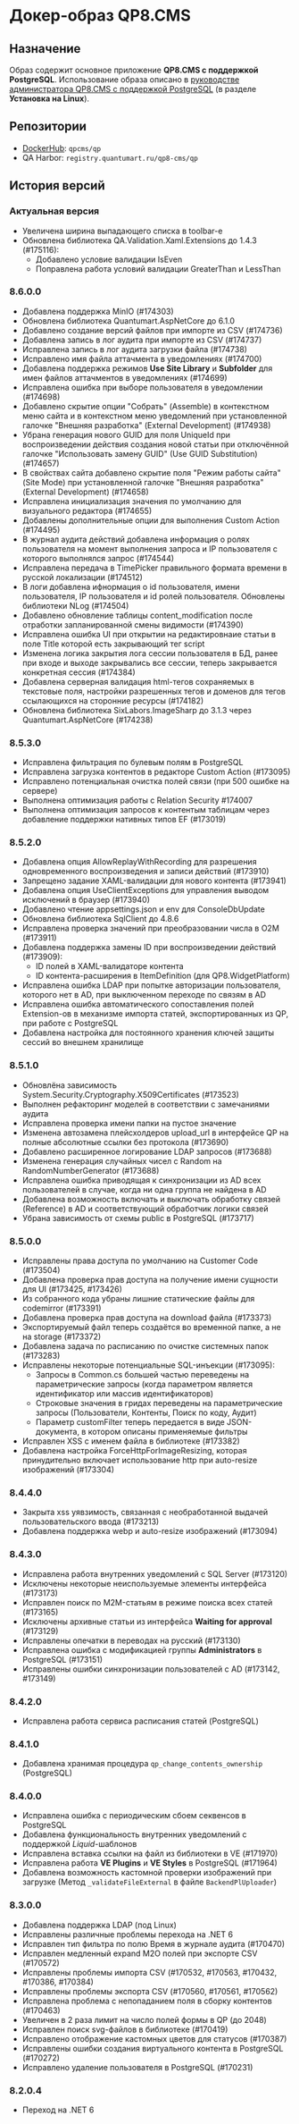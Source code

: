 # Докер-образ QP8.CMS

## Назначение

Образ содержит основное приложение **QP8.CMS c поддержкой PostgreSQL**. Использование образа описано в [руководстве администратора QP8.CMS c поддержкой PostgreSQL](https://storage.qp.qsupport.ru/qa_official_site/images/downloads/qp8-pg-admin-man.pdf) (в разделе **Установка на Linux**).

## Репозитории

* [DockerHub](https://hub.docker.com/r/qpcms/qp/tags): `qpcms/qp`
* QA Harbor: `registry.quantumart.ru/qp8-cms/qp`

## История версий

### Актуальная версия

* Увеличена ширина выпадающего списка в toolbar-е
* Обновлена библиотека QA.Validation.Xaml.Extensions до 1.4.3  (#175116):
  * Добавлено условие валидации IsEven 
  * Поправлена работа условий валидации GreaterThan и LessThan

### 8.6.0.0

* Добавлена поддержка MinIO (#174303)
* Обновлена библиотека Quantumart.AspNetCore до 6.1.0
* Добавлено создание версий файлов при импорте из CSV (#174736)
* Добавлена запись в лог аудита при импорте из CSV (#174737)
* Исправлена запись в лог аудита загрузки файла (#174738)
* Исправлено имя файла аттачмента в уведомлениях (#174700)
* Добавлена поддержка режимов **Use Site Library** и **Subfolder** для имен файлов аттачментов в уведомлениях (#174699)
* Исправлена ошибка при выборе пользователя в уведомлении (#174698)
* Добавлено скрытие опции "Собрать" (Assemble) в контекстном меню сайта и в контекстном меню уведомлений при установленной галочке "Внешняя разработка" (External Development) (#174938)
* Убрана генерация нового GUID для поля UniqueId при воспроизведении действия создания новой статьи при отключённой галочке "Использовать замену GUID" (Use GUID Substitution) (#174657)
* В свойствах сайта добавлено скрытие поля "Режим работы сайта" (Site Mode) при установленной галочке "Внешняя разработка" (External Development) (#174658)
* Исправлена инициализация значения по умолчанию для визуального редактора (#174655)
* Добавлены дополнительные опции для выполнения Custom Action (#174495)
* В журнал аудита действий добавлена информация о ролях пользователя на момент выполнения запроса и IP пользователя с которого выполнялся запрос (#174544)
* Исправлена передача в TimePicker правильного формата времени в русской локализации (#174512)
* В логи добавлена ифнормация о id пользователя, имени пользователя, IP пользователя и id ролей пользователя. Обновлены библиотеки NLog (#174504)
* Добавлено обновление таблицы content_modification после отработки запланированной смены видимости (#174390)
* Исправлена ошибка UI при открытии на редактировнаие статьи в поле Title которой есть закрывающий тег script
* Изменена логика закрытия лога сессии пользователя в БД, ранее при входе и выходе закрывались все сессии, теперь закрывается конкретная сессия (#174384)
* Добавлена серверная валидация html-тегов сохраняемых в текстовые поля, настройки разрешенных тегов и доменов для тегов ссылающихся на сторонние ресурсы (#174182)
* Обновлена библиотека SixLabors.ImageSharp до 3.1.3 через Quantumart.AspNetCore (#174238)

### 8.5.3.0

* Исправлена фильтрация по булевым полям в PostgreSQL
* Исправлена загрузка контентов в редакторе Custom Action (#173095)
* Исправлено потенциальная очистка полей связи (при 500 ошибке на сервере)
* Выполнена оптимизация работы с Relation Security #174007
* Выполнена оптимизация запросов к контентым таблицам через добавление поддержки нативных типов EF (#173019)

### 8.5.2.0

* Добавлена опция AllowReplayWithRecording для разрешения одновременного воспроизведения и записи действий (#173910)
* Запрещено задание XAML-валидации для нового контента (#173941)
* Добавлена опция UseClientExceptions для управления выводом исключений в браузер (#173940)
* Добавлено чтение appsettings.json и env для ConsoleDbUpdate
* Обновлена библиотека SqlClient до 4.8.6
* Исправлена проверка значений при преобразовании числа в O2M (#173911)
* Добавлена поддержка замены ID при воспроизведении действий (#173909):
  * ID полей в XAML-валидаторе контента
  * ID контента-расширения в ItemDefinition (для QP8.WidgetPlatform)
* Исправлена ошибка LDAP при попытке авторизации пользователя, которого нет в AD, при выключенном переходе по связям в AD
* Исправлена ошибка автоматического сопоставления полей Extension-ов в механизме импорта статей, экспортированных из QP, при работе с PostgreSQL
* Добавлена настройка для постоянного хранения ключей защиты сессий во внешнем хранилище

### 8.5.1.0

* Обновлёна зависимость System.Security.Cryptography.X509Certificates (#173523)
* Выполнен рефакторинг моделей в соответствии с замечаниями аудита
* Исправлена проверка имени папки на пустое значение
* Изменена автозамена плейсхолдеров upload_url в интерфейсе QP на полные абсолютные ссылки без протокола (#173690)
* Добавлено расширенное логирование LDAP запросов (#173688)
* Изменена генерация случайных чисел с Random на RandomNumberGenerator (#173688)
* Исправлена ошибка приводящая к синхронизации из AD всех пользователей в случае, когда ни одна группа не найдена в AD
* Добавлена возможность включать и выключать обработку связей (Reference) в AD и соответствующий обработчик логики связей
* Убрана зависимость от схемы public в PostgreSQL (#173717)

### 8.5.0.0

* Исправлены права доступа по умолчанию на Customer Code (#173504)
* Добавлена проверка прав доступа на получение имени сущности для UI (#173425, #173426)
* Из собранного кода убраны лишние статические файлы для codemirror (#173391)
* Добавлена проверка прав доступа на download файла (#173373)
* Экспортируемый файл теперь создаётся во временной папке, а не на storage (#173372)
* Добавлена задача по расписанию по очистке системных папок (#173283)
* Исправлены некоторые потенциальные SQL-инъекции (#173095):
  * Запросы в Common.cs большей частью переведены на параметрические запросы (когда параметром является идентификатор или массив идентификаторов)  
  * Строковые значения в гридах переведены на параметрические запросы (Пользователи, Контенты, Поиск по коду, Аудит)
  * Параметр customFilter теперь передается в виде JSON-документа, в котором описаны применяемые фильтры
* Исправлен XSS с именем файла в библиотеке (#173382)  
* Добавлена настройка ForceHttpForImageResizing, которая принудительно включает использование http при auto-resize изображений (#173304)

### 8.4.4.0

* Закрыта xss уявзимость, связанная с необработанной выдачей пользовательского ввода (#173213)
* Добавлена поддержка webp и auto-resize изображений (#173094)

### 8.4.3.0

* Исправлена работа внутренних уведомлений с SQL Server (#173120)
* Исключены некоторые неиспользуемые элементы интерфейса (#173173)
* Исправлен поиск по M2M-статьям в режиме поиска всех статей (#173165)
* Исключены архивные статьи из интерфейса **Waiting for approval** (#173129)
* Исправлены опечатки в переводах на русский (#173130)
* Исправлена ошибка с модификацией группы **Administrators** в PostgreSQL (#173151)
* Исправлены ошибки синхронизации пользователей с AD (#173142, #173149)

### 8.4.2.0

* Исправлена работа сервиса расписания статей (PostgreSQL)

### 8.4.1.0

* Добавлена хранимая процедура `qp_change_contents_ownership` (PostgreSQL)

### 8.4.0.0

* Исправлена ошибка с периодическим сбоем секвенсов в PostgreSQL
* Добавлена функциональность внутренних уведомлений с поддержкой *Liquid*-шаблонов
* Исправлена вставка cсылки на файл из библиотеки в VE (#171970)
* Исправлена работа **VE Plugins** и **VE Styles** в PostgreSQL (#171964)
* Добавлена возможность кастомной проверки изображений при загрузке (Метод `_validateFileExternal` в файле `BackendPlUploader`)

### 8.3.0.0

* Добавлена поддержка LDAP (под Linux)
* Исправлены различные проблемы перехода на .NET 6
* Исправлен тип фильтра по полю Время в журнале аудита (#170470)
* Исправлен медленный expand M2O полей при экспорте CSV (#170572)
* Исправлены проблемы импорта CSV (#170532, #170563, #170432, #170386, #170384)
* Исправлены проблемы экспорта CSV (#170560, #170561, #170562)
* Исправлена проблема с непопаданием поля в сборку контентов (#170463)
* Увеличен в 2 раза лимит на число полей формы в QP (до 2048)
* Исправлен поиск svg-файлов в библиотеке (#170419)
* Исправлено отображение кастомных цветов для статусов (#170387)
* Исправлены ошибки создания виртуального контента в PostgreSQL (#170272)
* Исправлено удаление пользователя в PostgreSQL (#170231)

### 8.2.0.4

* Переход на .NET 6
